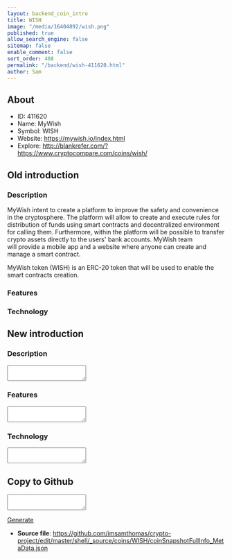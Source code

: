 ```yaml
---
layout: backend_coin_intro
title: WISH
image: "/media/16404892/wish.png"
published: true
allow_search_engine: false
sitemap: false
enable_comment: false
sort_order: 408
permalink: "/backend/wish-411620.html"
author: Sam
---
```


## About

- ID: 411620
- Name: MyWish
- Symbol: WISH
- Website: https://mywish.io/index.html
- Explore: http://blankrefer.com/?https://www.cryptocompare.com/coins/wish/


## Old introduction

### Description

<p>MyWish intent to create a platform to improve the safety and convenience in the cryptosphere. The platform will allow to create and execute rules for distribution of funds using smart contracts and decentralized environment for calling them. Furthermore, within the platform will be possible to transfer crypto assets directly to the users&#39; bank accounts. MyWish team will provide a mobile app and a website where anyone can create and manage a smart contract.</p><p>MyWish token (WISH) is an ERC-20 token that will be used to enable the smart contracts creation.</p>

### Features


### Technology




## New introduction


### Description
<textarea id="meta_description" name="description"></textarea>

### Features
<textarea id="meta_features" name="features"></textarea>

### Technology
<textarea id="meta_technology" name="technology"></textarea>


## Copy to Github

<textarea id="coinsnapshotfullinfo_metadata"></textarea>

<a href="#gen" onclick="generateMetaDatJson()">Generate</a>

- **Source file**: <a href="https://github.com/imsamthomas/crypto-project/edit/master/shell/_source/coins/WISH/coinSnapshotFullInfo_MetaData.json">https://github.com/imsamthomas/crypto-project/edit/master/shell/_source/coins/WISH/coinSnapshotFullInfo_MetaData.json</a>

